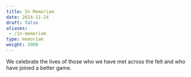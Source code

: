 ```yaml
---
title: In Memoriam
date: 2024-11-24
draft: false
aliases:
 - /in-memoriam
type: memoriam
weight: 2000
---
```


We celebrate the lives of those who we have met across the felt
and who have joined a better game.
